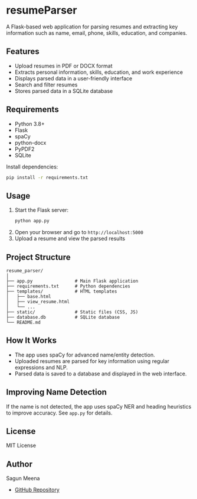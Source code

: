 # resumeParser

A Flask-based web application for parsing resumes and extracting key information such as name, email, phone, skills, education, and companies.

## Features

- Upload resumes in PDF or DOCX format
- Extracts personal information, skills, education, and work experience
- Displays parsed data in a user-friendly interface
- Search and filter resumes
- Stores parsed data in a SQLite database

## Requirements

- Python 3.8+
- Flask
- spaCy
- python-docx
- PyPDF2
- SQLite

Install dependencies:
```sh
pip install -r requirements.txt
```

## Usage

1. Start the Flask server:
    ```sh
    python app.py
    ```
2. Open your browser and go to `http://localhost:5000`
3. Upload a resume and view the parsed results

## Project Structure

```
resume_parser/
│
├── app.py                # Main Flask application
├── requirements.txt      # Python dependencies
├── templates/            # HTML templates
│   ├── base.html
│   ├── view_resume.html
│   └── ...
├── static/               # Static files (CSS, JS)
├── database.db           # SQLite database
└── README.md
```

## How It Works

- The app uses spaCy for advanced name/entity detection.
- Uploaded resumes are parsed for key information using regular expressions and NLP.
- Parsed data is saved to a database and displayed in the web interface.

## Improving Name Detection

If the name is not detected, the app uses spaCy NER and heading heuristics to improve accuracy. See `app.py` for details.

## License

MIT License

## Author

Sagun Meena
- [GitHub Repository](https://github.com/sagun0608/ResumeParser)
